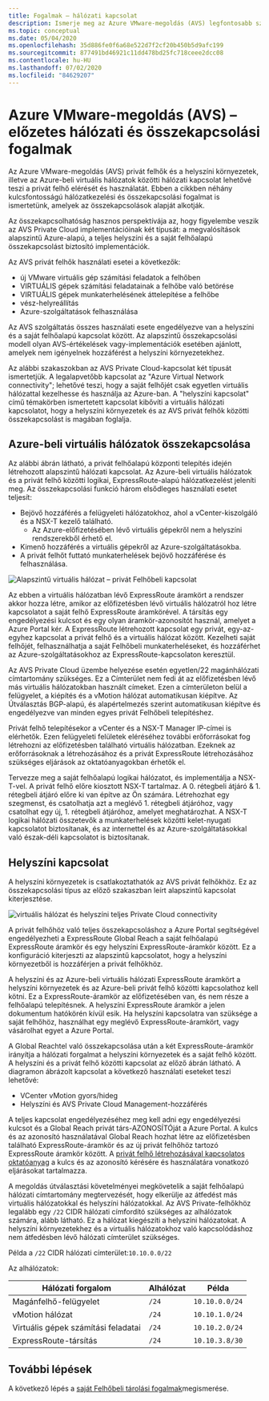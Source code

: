 ```yaml
---
title: Fogalmak – hálózati kapcsolat
description: Ismerje meg az Azure VMware-megoldás (AVS) legfontosabb szempontjait és a Hálózatkezelés és az összekapcsolhatóság alkalmazási eseteit
ms.topic: conceptual
ms.date: 05/04/2020
ms.openlocfilehash: 35d886fe0f6a68e522d7f2cf20b450b5d9afc199
ms.sourcegitcommit: 877491bd46921c11dd478bd25fc718ceee2dcc08
ms.contentlocale: hu-HU
ms.lasthandoff: 07/02/2020
ms.locfileid: "84629207"
---
```

# <a name="azure-vmware-solution-avs-preview-networking-and-interconnectivity-concepts"></a>Azure VMware-megoldás (AVS) – előzetes hálózati és összekapcsolási fogalmak

Az Azure VMware-megoldás (AVS) privát felhők és a helyszíni környezetek, illetve az Azure-beli virtuális hálózatok közötti hálózati kapcsolat lehetővé teszi a privát felhő elérését és használatát. Ebben a cikkben néhány kulcsfontosságú hálózatkezelési és összekapcsolási fogalmat is ismertetünk, amelyek az összekapcsolások alapját alkotják.

Az összekapcsolhatóság hasznos perspektívája az, hogy figyelembe veszik az AVS Private Cloud implementációinak két típusát: a megvalósítások alapszintű Azure-alapú, a teljes helyszíni és a saját felhőalapú összekapcsolást biztosító implementációk.

Az AVS privát felhők használati esetei a következők:
- új VMware virtuális gép számítási feladatok a felhőben
- VIRTUÁLIS gépek számítási feladatainak a felhőbe való betörése
- VIRTUÁLIS gépek munkaterhelésének áttelepítése a felhőbe
- vész-helyreállítás
- Azure-szolgáltatások felhasználása

 Az AVS szolgáltatás összes használati esete engedélyezve van a helyszíni és a saját felhőalapú kapcsolat között. Az alapszintű összekapcsolási modell olyan AVS-értékelések vagy-implementációk esetében ajánlott, amelyek nem igényelnek hozzáférést a helyszíni környezetekhez.

Az alábbi szakaszokban az AVS Private Cloud-kapcsolat két típusát ismertetjük.  A legalapvetőbb kapcsolat az "Azure Virtual Network connectivity"; lehetővé teszi, hogy a saját felhőjét csak egyetlen virtuális hálózattal kezelhesse és használja az Azure-ban. A "helyszíni kapcsolat" című témakörben ismertetett kapcsolat kibővíti a virtuális hálózati kapcsolatot, hogy a helyszíni környezetek és az AVS privát felhők közötti összekapcsolást is magában foglalja.

## <a name="azure-virtual-network-interconnectivity"></a>Azure-beli virtuális hálózatok összekapcsolása

Az alábbi ábrán látható, a privát felhőalapú központi telepítés idején létrehozott alapszintű hálózati kapcsolat. Az Azure-beli virtuális hálózatok és a privát felhő közötti logikai, ExpressRoute-alapú hálózatkezelést jeleníti meg. Az összekapcsolási funkció három elsődleges használati esetet teljesít:
- Bejövő hozzáférés a felügyeleti hálózatokhoz, ahol a vCenter-kiszolgáló és a NSX-T kezelő található.
    - Az Azure-előfizetésében lévő virtuális gépekről nem a helyszíni rendszerekből érhető el.
- Kimenő hozzáférés a virtuális gépekről az Azure-szolgáltatásokba.
- A privát felhőt futtató munkaterhelések bejövő hozzáférése és felhasználása.

![Alapszintű virtuális hálózat – privát Felhőbeli kapcsolat](./media/concepts/adjacency-overview-drawing-single.png)

Az ebben a virtuális hálózatban lévő ExpressRoute áramkört a rendszer akkor hozza létre, amikor az előfizetésben lévő virtuális hálózatról hoz létre kapcsolatot a saját felhő ExpressRoute áramkörével. A társítás egy engedélyezési kulcsot és egy olyan áramkör-azonosítót használ, amelyet a Azure Portal kér. A ExpressRoute létrehozott kapcsolat egy privát, egy-az-egyhez kapcsolat a privát felhő és a virtuális hálózat között. Kezelheti saját felhőjét, felhasználhatja a saját Felhőbeli munkaterheléseket, és hozzáférhet az Azure-szolgáltatásokhoz az ExpressRoute-kapcsolaton keresztül.

Az AVS Private Cloud üzembe helyezése esetén egyetlen/22 magánhálózati címtartomány szükséges. Ez a Címterület nem fedi át az előfizetésben lévő más virtuális hálózatokban használt címeket. Ezen a címterületon belül a felügyelet, a kiépítés és a vMotion hálózat automatikusan kiépítve. Az Útválasztás BGP-alapú, és alapértelmezés szerint automatikusan kiépítve és engedélyezve van minden egyes privát Felhőbeli telepítéshez.

Privát felhő telepítésekor a vCenter és a NSX-T Manager IP-címei is elérhetők. Ezen felügyeleti felületek eléréséhez további erőforrásokat fog létrehozni az előfizetésben található virtuális hálózatban. Ezeknek az erőforrásoknak a létrehozásához és a privát ExpressRoute létrehozásához szükséges eljárások az oktatóanyagokban érhetők el.

Tervezze meg a saját felhőalapú logikai hálózatot, és implementálja a NSX-T-vel. A privát felhő előre kiosztott NSX-T tartalmaz. A 0. rétegbeli átjáró & 1. rétegbeli átjáró előre ki van építve az Ön számára. Létrehozhat egy szegmenst, és csatolhatja azt a meglévő 1. rétegbeli átjáróhoz, vagy csatolhat egy új, 1. rétegbeli átjáróhoz, amelyet meghatározhat. A NSX-T logikai hálózati összetevők a munkaterhelések közötti kelet-nyugati kapcsolatot biztosítanak, és az internettel és az Azure-szolgáltatásokkal való észak-déli kapcsolatot is biztosítanak. 

## <a name="on-premises-interconnectivity"></a>Helyszíni kapcsolat

A helyszíni környezetek is csatlakoztathatók az AVS privát felhőkhöz. Ez az összekapcsolási típus az előző szakaszban leírt alapszintű kapcsolat kiterjesztése.

![virtuális hálózat és helyszíni teljes Private Cloud connectivity](./media/concepts/adjacency-overview-drawing-double.png)

A privát felhőhöz való teljes összekapcsoláshoz a Azure Portal segítségével engedélyezheti a ExpressRoute Global Reach a saját felhőalapú ExpressRoute áramkör és egy helyszíni ExpressRoute-áramkör között. Ez a konfiguráció kiterjeszti az alapszintű kapcsolatot, hogy a helyszíni környezetből is hozzáférjen a privát felhőkhöz.

A helyszíni és az Azure-beli virtuális hálózati ExpressRoute áramkört a helyszíni környezetek és az Azure-beli privát felhő közötti kapcsolathoz kell kötni. Ez a ExpressRoute-áramkör az előfizetésében van, és nem része a felhőalapú telepítésnek. A helyszíni ExpressRoute áramkör a jelen dokumentum hatókörén kívül esik. Ha helyszíni kapcsolatra van szüksége a saját felhőhöz, használhat egy meglévő ExpressRoute-áramkört, vagy vásárolhat egyet a Azure Portal.

A Global Reachtel való összekapcsolása után a két ExpressRoute-áramkör irányítja a hálózati forgalmat a helyszíni környezetek és a saját felhő között. A helyszíni és a privát felhő közötti kapcsolat az előző ábrán látható. A diagramon ábrázolt kapcsolat a következő használati eseteket teszi lehetővé:

- VCenter vMotion gyors/hideg
- Helyszíni és AVS Private Cloud Management-hozzáférés

A teljes kapcsolat engedélyezéséhez meg kell adni egy engedélyezési kulcsot és a Global Reach privát társ-AZONOSÍTÓját a Azure Portal. A kulcs és az azonosító használatával Global Reach hozhat létre az előfizetésben található ExpressRoute-áramkör és az új privát felhőhöz tartozó ExpressRoute áramkör között. A [privát felhő létrehozásával kapcsolatos oktatóanyag](tutorial-create-private-cloud.md) a kulcs és az azonosító kérésére és használatára vonatkozó eljárásokat tartalmazza.

A megoldás útválasztási követelményei megkövetelik a saját felhőalapú hálózati címtartomány megtervezését, hogy elkerülje az átfedést más virtuális hálózatokkal és helyszíni hálózatokkal. Az AVS Private-felhőkhöz legalább egy `/22` CIDR hálózati címfordító szükséges az alhálózatok számára, alább látható. Ez a hálózat kiegészíti a helyszíni hálózatokat. A helyszíni környezetekhez és a virtuális hálózatokhoz való kapcsolódáshoz nem átfedésben lévő hálózati címterület szükséges.

Példa a `/22` CIDR hálózati címterület:`10.10.0.0/22`

Az alhálózatok:

| Hálózati forgalom             | Alhálózat | Példa        |
| ------------------------- | ------ | -------------- |
| Magánfelhő-felügyelet            | `/24`    | `10.10.0.0/24`   |
| vMotion hálózat       | `/24`    | `10.10.1.0/24`   |
| Virtuális gépek számítási feladatai | `/24`   | `10.10.2.0/24`   |
| ExpressRoute-társítás | `/24`    | `10.10.3.8/30`   |

## <a name="next-steps"></a>További lépések 

A következő lépés a [saját Felhőbeli tárolási fogalmak](concepts-storage.md)megismerése.

<!-- LINKS - external -->
[enable Global Reach]: https://docs.microsoft.com/azure/expressroute/expressroute-howto-set-global-reach

<!-- LINKS - internal -->


